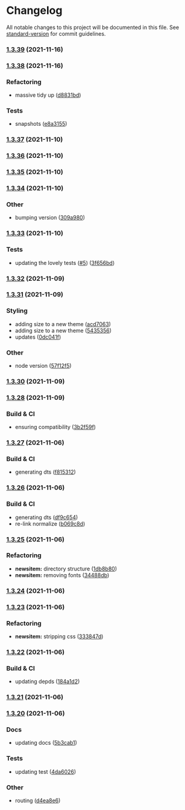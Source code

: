 # Changelog

All notable changes to this project will be documented in this file. See [standard-version](https://github.com/conventional-changelog/standard-version) for commit guidelines.

### [1.3.39](https://github.com/matthill8286/atomic-ui/compare/v1.3.38...v1.3.39) (2021-11-16)

### [1.3.38](https://github.com/matthill8286/atomic-ui/compare/v1.3.37...v1.3.38) (2021-11-16)


### Refactoring

* massive tidy up ([d8831bd](https://github.com/matthill8286/atomic-ui/commit/d8831bda99a95e204b19d3ddd13c7d0104efbd38))


### Tests

* snapshots ([e8a3155](https://github.com/matthill8286/atomic-ui/commit/e8a3155e9595071862c7f873fa6a5c20b9d86b39))

### [1.3.37](https://github.com/matthill8286/atomic-ui/compare/v1.3.36...v1.3.37) (2021-11-10)

### [1.3.36](https://github.com/matthill8286/atomic-ui/compare/v1.3.35...v1.3.36) (2021-11-10)

### [1.3.35](https://github.com/matthill8286/atomic-ui/compare/v1.3.34...v1.3.35) (2021-11-10)

### [1.3.34](https://github.com/matthill8286/atomic-ui/compare/v1.3.33...v1.3.34) (2021-11-10)


### Other

* bumping version ([309a980](https://github.com/matthill8286/atomic-ui/commit/309a980401c6df080c92238e40ed91fdd288ad1f))

### [1.3.33](https://github.com/matthill8286/atomic-ui/compare/v1.3.32...v1.3.33) (2021-11-10)


### Tests

* updating the lovely tests ([#5](https://github.com/matthill8286/atomic-ui/issues/5)) ([3f656bd](https://github.com/matthill8286/atomic-ui/commit/3f656bd07b920d37ac9287c1b6817a9430e6e472))

### [1.3.32](https://github.com/matthill8286/atomic-ui/compare/v1.3.31...v1.3.32) (2021-11-09)

### [1.3.31](https://github.com/matthill8286/atomic-ui/compare/v1.3.30...v1.3.31) (2021-11-09)


### Styling

* adding size to a new theme ([acd7063](https://github.com/matthill8286/atomic-ui/commit/acd7063ca0ff9e8e4cd04ca1a006988265e4719b))
* adding size to a new theme ([5435356](https://github.com/matthill8286/atomic-ui/commit/5435356885a565421cdc2dcf8e2611f975765919))
* updates ([0dc041f](https://github.com/matthill8286/atomic-ui/commit/0dc041f685cce002ff25c70848fd9e9f39ba3163))


### Other

* node version ([57f12f5](https://github.com/matthill8286/atomic-ui/commit/57f12f55dc1ff73b08634a95e476ad6d143eb227))

### [1.3.30](https://github.com/matthill8286/atomic-ui/compare/v1.3.29...v1.3.30) (2021-11-09)

### [1.3.28](https://github.com/matthill8286/atomic-ui/compare/v1.3.27...v1.3.28) (2021-11-09)


### Build & CI

* ensuring compatibility ([3b2f59f](https://github.com/matthill8286/atomic-ui/commit/3b2f59f214a0d562eb4e6d583c0ac7178deef290))

### [1.3.27](https://github.com/matthill8286/atomic-ui/compare/v1.3.26...v1.3.27) (2021-11-06)


### Build & CI

* generating dts ([f815312](https://github.com/matthill8286/atomic-ui/commit/f81531237957fdcd91f5fe5b87a35e1c1e67b189))

### [1.3.26](https://github.com/matthill8286/atomic-ui/compare/v1.3.25...v1.3.26) (2021-11-06)


### Build & CI

* generating dts ([df9c654](https://github.com/matthill8286/atomic-ui/commit/df9c6540a5c94245f9b6b55ef9b66b756f50bfd1))
* re-link normalize ([b069c8d](https://github.com/matthill8286/atomic-ui/commit/b069c8d3c4a9813c4b5e4ae2908f9e7afb1ed499))

### [1.3.25](https://github.com/matthill8286/atomic-ui/compare/v1.3.24...v1.3.25) (2021-11-06)


### Refactoring

* **newsitem:** directory structure ([1db8b80](https://github.com/matthill8286/atomic-ui/commit/1db8b802b642f67c8307c6b2a9b67cd4a83376f3))
* **newsitem:** removing fonts ([34488db](https://github.com/matthill8286/atomic-ui/commit/34488dba55b19ef4b7321c8a9f24e425de424c58))

### [1.3.24](https://github.com/matthill8286/atomic-ui/compare/v1.3.23...v1.3.24) (2021-11-06)

### [1.3.23](https://github.com/matthill8286/atomic-ui/compare/v1.3.22...v1.3.23) (2021-11-06)


### Refactoring

* **newsitem:** stripping css ([333847d](https://github.com/matthill8286/atomic-ui/commit/333847d616603a9bc0b8dc7ff82453c9906dfa5e))

### [1.3.22](https://github.com/matthill8286/atomic-ui/compare/v1.3.21...v1.3.22) (2021-11-06)


### Build & CI

* updating depds ([184a1d2](https://github.com/matthill8286/atomic-ui/commit/184a1d2b5de4dcbbc3036a26eee4598ab266843c))

### [1.3.21](https://github.com/matthill8286/atomic-ui/compare/v1.3.20...v1.3.21) (2021-11-06)

### [1.3.20](https://github.com/matthill8286/saiyan-component-library/compare/v1.3.19...v1.3.20) (2021-11-06)


### Docs

* updating docs ([5b3cab1](https://github.com/matthill8286/saiyan-component-library/commit/5b3cab1f2140d7f0fba6dc8f344d25631da81b41))


### Tests

* updating test ([4da6026](https://github.com/matthill8286/saiyan-component-library/commit/4da60267a9dd4d8aa474f3921078bbf12e337b72))


### Other

* routing ([d4ea8e6](https://github.com/matthill8286/saiyan-component-library/commit/d4ea8e6840fd6764bbeea6144d7abccced3e67f7))
